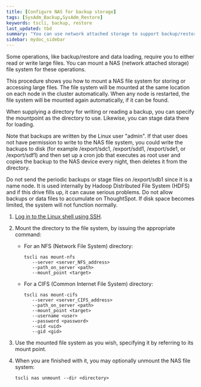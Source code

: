 ```yaml
---
title: [Configure NAS for backup storage]
tags: [SysAdm_Backup,SysAdm_Restore]
keywords: tscli, backup, restore
last_updated: tbd
summary: "You can use network attached storage to support backup/restore and data loading."
sidebar: mydoc_sidebar
---
```

Some operations, like backup/restore and data loading, require you to either read or write large files. You can mount a NAS (network attached storage) file system for these operations.

This procedure shows you how to mount a NAS file system for storing or accessing large files. The file system will be mounted at the same location on each node in the cluster automatically. When any node is restarted, the file system will be mounted again automatically, if it can be found.

When supplying a directory for writing or reading a backup, you can specify the mountpoint as the directory to use. Likewise, you can stage data there for loading.

Note that backups are written by the Linux user "admin". If that user does not have permission to write to the NAS file system, you could write the backups to disk (for example /export/sdc1, /export/sdd1, /export/sde1, or /export/sdf1) and then set up a cron job that executes as root user and copies the backup to the NAS device every night, then deletes it from the directory.

Do not send the periodic backups or stage files on /export/sdb1 since it is a name node. It is used internally by Hadoop Distributed File System (HDFS) and if this drive fills up, it can cause serious problems. Do not allow backups or data files to accumulate on ThoughtSpot. If disk space becomes limited, the system will not function normally.

1. [Log in to the Linux shell using SSH](logins.html#ssh-to-the-appliance).
2. Mount the directory to the file system, by issuing the appropriate command:
    -   For an NFS (Network File System) directory:

        ```
        tscli nas mount-nfs
           --server <server_NFS_address>
           --path_on_server <path>
           --mount_point <target>
        ```

    -   For a CIFS (Common Internet File System) directory:

        ```
        tscli nas mount-cifs
           --server <server_CIFS_address>
           --path_on_server <path>
           --mount_point <target>
           --username <user>
           --password <password>
           --uid <uid>
           --gid <gid>
        ```

3. Use the mounted file system as you wish, specifying it by referring to its mount point.
4. When you are finished with it, you may optionally unmount the NAS file system:

    ```
    tscli nas unmount --dir <directory>
    ```
